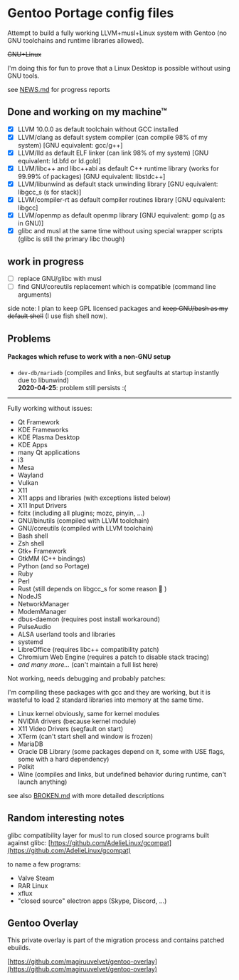 # Gentoo Portage config files

Attempt to build a fully working LLVM+musl+Linux system with
Gentoo (no GNU toolchains and runtime libraries allowed).

~~GNU+Linux~~

I'm doing this for fun to prove that a Linux Desktop is possible
without using GNU tools.

see [NEWS.md](./NEWS.md) for progress reports


## Done and working on my machine™

 - [x] LLVM 10.0.0 as default toolchain without GCC installed
 - [x] LLVM/clang as default system compiler (can compile 98% of my system) [GNU equivalent: gcc/g++]
 - [x] LLVM/lld as default ELF linker (can link 98% of my system) [GNU equivalent: ld.bfd or ld.gold]
 - [x] LLVM/libc++ and libc++abi as default C++ runtime library (works for 99.99% of packages) [GNU equivalent: libstdc++]
 - [x] LLVM/libunwind as default stack unwinding library [GNU equivalent: libgcc_s (s for stack)]
 - [x] LLVM/compiler-rt as default compiler routines library [GNU equivalent: libgcc]
 - [x] LLVM/openmp as default openmp library [GNU equivalent: gomp (g as in GNU)]
 - [x] glibc and musl at the same time without using special wrapper scripts (glibc is still the primary libc though)

## work in progress

 - [ ] replace GNU/glibc with musl
 - [ ] find GNU/coreutils replacement which is compatible (command line arguments)

side note: I plan to keep GPL licensed packages and ~~keep GNU/bash as my default shell~~ (I use fish shell now).

## Problems

#### Packages which refuse to work with a non-GNU setup

 - `dev-db/mariadb` (compiles and links, but segfaults at startup instantly due to libunwind)\
   **2020-04-25**: problem still persists :(


---


Fully working without issues:

 - Qt Framework
 - KDE Frameworks
 - KDE Plasma Desktop
 - KDE Apps
 - many Qt applications
 - i3
 - Mesa
 - Wayland
 - Vulkan
 - X11
 - X11 apps and libraries (with exceptions listed below)
 - X11 Input Drivers
 - fcitx (including all plugins; mozc, pinyin, ...)
 - GNU/binutils (compiled with LLVM toolchain)
 - GNU/coreutils (compiled with LLVM toolchain)
 - Bash shell
 - Zsh shell
 - Gtk+ Framework
 - GtkMM (C++ bindings)
 - Python (and so Portage)
 - Ruby
 - Perl
 - Rust (still depends on libgcc_s for some reason :thinking: )
 - NodeJS
 - NetworkManager
 - ModemManager
 - dbus-daemon (requires post install workaround)
 - PulseAudio
 - ALSA userland tools and libraries
 - systemd
 - LibreOffice (requires libc++ compatibility patch)
 - Chromium Web Engine (requires a patch to disable stack tracing)
 - *and many more...* (can't maintain a full list here)


Not working, needs debugging and probably patches:

I'm compiling these packages with gcc and they are working, but it
is wasteful to load 2 standard libraries into memory at the same time.

 - Linux kernel obviously, same for kernel modules
 - NVIDIA drivers (because kernel module)
 - X11 Video Drivers (segfault on start)
 - XTerm (can't start shell and window is frozen)
 - MariaDB
 - Oracle DB Library (some packages depend on it, some with USE flags, some with a hard dependency)
 - Polkit
 - Wine (compiles and links, but undefined behavior during runtime, can't launch anything)

see also [BROKEN.md](./BROKEN.md) with more detailed descriptions


## Random interesting notes

glibc compatibility layer for musl to run closed source programs built against glibc:
[https://github.com/AdelieLinux/gcompat](https://github.com/AdelieLinux/gcompat)

to name a few programs:

 - Valve Steam
 - RAR Linux
 - xflux
 - "closed source" electron apps (Skype, Discord, ...)



## Gentoo Overlay

This private overlay is part of the migration process and contains patched ebuilds.

[https://github.com/magiruuvelvet/gentoo-overlay](https://github.com/magiruuvelvet/gentoo-overlay)
